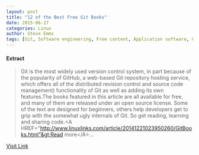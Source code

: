 ```yaml
---
layout: post
title: "12 of the Best Free Git Books"
date: 2015-06-27
categories: Linux
author: Steve Emms
tags: [Git, Software engineering, Free content, Application software, Computing, Computer engineering, Digital media, Linux, System software, Open content, Free software, Software development, Computers, Open-source movement, Public commons, Software, Free system software]
---
```





#### Extract
>Git is the most widely used version control system, in part because of the popularity of GitHub, a web-based Git repository hosting service, which offers all of the distributed revision control and source code management) functionality of Git as well as adding its own features.The books featured in this article are all available for free, and many of them are released under an open source license. Some of the text are designed for beginners, others help developers get to grip with the somewhat ugly internals of Git. So get reading, learning and sharing code.&lt;A HREF="http://www.linuxlinks.com/article/20141221023950260/GitBooks.html"&gt;Read more&lt;/A&gt;...



[Visit Link](https://www.linux.com/community/blogs/133-general-linux/799592-12-of-the-best-free-git-books/)


